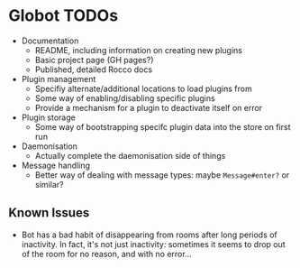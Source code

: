 # Globot TODOs

* Documentation
  * README, including information on creating new plugins
  * Basic project page (GH pages?)
  * Published, detailed Rocco docs
* Plugin management
  * Specifiy alternate/additional locations to load plugins from
  * Some way of enabling/disabling specific plugins
  * Provide a mechanism for a plugin to deactivate itself on error
* Plugin storage
  * Some way of bootstrapping specifc plugin data into the store on first run
* Daemonisation
  * Actually complete the daemonisation side of things
* Message handling
  * Better way of dealing with message types: maybe `Message#enter?` or similar?

## Known Issues

* Bot has a bad habit of disappearing from rooms after long periods of inactivity.  In fact, it's not just inactivity: sometimes it seems to drop out of the room for no reason, and with no error...
